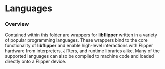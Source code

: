 # Languages

### Overview

Contained within this folder are wrappers for **libflipper** written in a
variety of popular programming languages. These wrappers bind to the core
functionality of **libflipper** and enable high-level interactions with Flipper
hardware from interpreters, JITters, and runtime libraries alike. Many of the
supported languages can also be compiled to machine code and loaded directly
onto a Flipper device.
